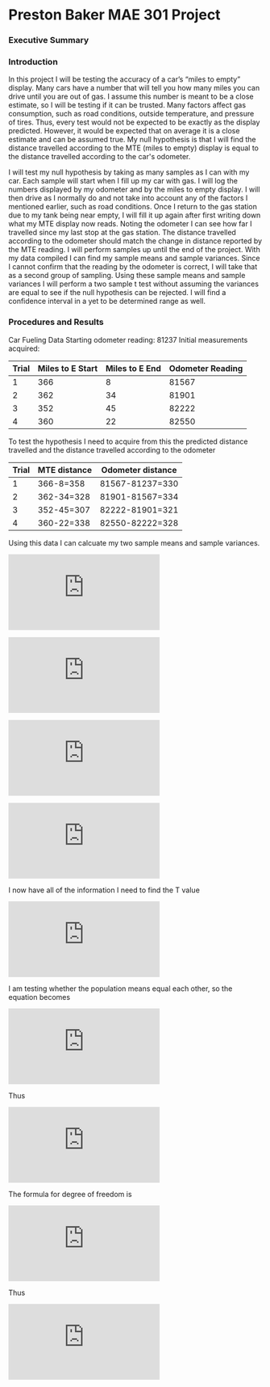 # Preston Baker MAE 301 Project
### Executive Summary

### Introduction
  In this project I will be testing the accuracy of a car’s “miles to empty” display. Many cars have a number that will tell you how many miles you can drive until you are out of gas. I assume this number is meant to be a close estimate, so I will be testing if it can be trusted. Many factors affect gas consumption, such as road conditions, outside temperature, and pressure of tires. Thus, every test would not be expected to be exactly as the display predicted. However, it would be expected that on average it is a close estimate and can be assumed true. My null hypothesis is that I will find the distance travelled according to the MTE (miles to empty) display is equal to the distance travelled according to the car's odometer.

  I will test my null hypothesis by taking as many samples as I can with my car. Each sample will start when I fill up my car with gas. I will log the numbers displayed by my odometer and by the miles to empty display. I will then drive as I normally do and not take into account any of the factors I mentioned earlier, such as road conditions. Once I return to the gas station due to my tank being near empty, I will fill it up again after first writing down what my MTE display now reads. Noting the odometer I can see how far I travelled since my last stop at the gas station. The distance travelled according to the odometer should match the change in distance reported by the MTE reading. I will perform samples up until the end of the project. With my data compiled I can find my sample means and sample variances. Since I cannot confirm that the reading by the odometer is correct, I will take that as a second group of sampling. Using these sample means and sample variances I will perform a two sample t test without assuming the variances are equal to see if the null hypothesis can be rejected. I will find a confidence interval in a yet to be determined range as well.

### Procedures and Results
Car Fueling Data
Starting odometer reading: 81237
Initial measurements acquired:

| Trial | Miles to E Start | Miles to E End | Odometer Reading |
| --- | --- | --- | --- |
| 1 | 366 | 8 | 81567 |
| 2 | 362 | 34 | 81901 |
| 3 | 352 | 45 | 82222 | 
| 4 | 360 | 22 | 82550 | 



To test the hypothesis I need to acquire from this the predicted distance travelled and the distance travelled according to the odometer

| Trial | MTE distance | Odometer distance |
| --- | --- | --- |
| 1 | 366-8=358 | 81567-81237=330 |
| 2 | 362-34=328 | 81901-81567=334 |
| 3 | 352-45=307 | 82222-81901=321 |
| 4 | 360-22=338 | 82550-82222=328 |

Using this data I can calcuate my two sample means and sample variances.

![equation](https://latex.codecogs.com/gif.latex?%5Coverline%7Bx_%7B1%7D%7D%3D%5Cfrac%7B358&plus;328&plus;307&plus;338%7D%7B4%7D%3D332.75)

![equation](https://latex.codecogs.com/gif.latex?%5Coverline%7Bx_%7B2%7D%7D%3D%5Cfrac%7B330&plus;334&plus;321&plus;328%7D%7B4%7D%3D328.25)

![equation](https://latex.codecogs.com/gif.latex?s_%7B1%7D%5E%7B2%7D%3D%5Cfrac%7B%28%28358-332.75%29%5E%7B2%7D&plus;%28328-332.75%29%5E%7B2%7D&plus;%28307-332.75%29%5E%7B2%7D&plus;%28338-332.75%29%5E%7B2%7D%29%7D%7B3%7D%3D450.25)

![equation](https://latex.codecogs.com/gif.latex?s_%7B2%7D%5E%7B2%7D%3D%5Cfrac%7B%28%28330-328.25%29%5E%7B2%7D&plus;%28334-328.25%29%5E%7B2%7D&plus;%28321-328.25%29%5E%7B2%7D&plus;%28328-328.25%29%5E%7B2%7D%29%7D%7B3%7D%3D28.5833)

I now have all of the information I need to find the T value

![equation](https://latex.codecogs.com/gif.latex?T%3D%5Cfrac%7B%28%5Coverline%7Bx_%7B1%7D%7D-%5Coverline%7Bx_%7B2%7D%7D%29-%28%5Cmu_1-%5Cmu_2%29%7D%7B%5Csqrt%7Bs_%7B1%7D%5E%7B2%7D/n_1&plus;s_%7B2%7D%5E%7B2%7D/n_2%7D%7D)

I am testing whether the population means equal each other, so the equation becomes

![equation](https://latex.codecogs.com/gif.latex?T%3D%5Cfrac%7B%28%5Coverline%7Bx_%7B1%7D%7D-%5Coverline%7Bx_%7B2%7D%7D%29%7D%7B%5Csqrt%7Bs_%7B1%7D%5E%7B2%7D/n_1&plus;s_%7B2%7D%5E%7B2%7D/n_2%7D%7D)

Thus

![equation](https://latex.codecogs.com/gif.latex?T%3D%5Cfrac%7B%28332.75-328.25%29%7D%7B%5Csqrt%7B%5Cfrac%7B450.25%7D%7B4%7D&plus;%5Cfrac%7B28.5833%7D%7B4%7D%7D%7D%3D.41129)

The formula for degree of freedom is 

![equation](https://latex.codecogs.com/gif.latex?%5Cfrac%7B%28%5Cfrac%7Bs_%7B1%7D%5E%7B2%7D%7D%7Bn_1%7D&plus;%5Cfrac%7Bs_%7B2%7D%5E%7B2%7D%7D%7Bn_2%7D%29%5E%7B2%7D%7D%7B%5Cfrac%7B%28%5Cfrac%7Bs_%7B1%7D%5E%7B2%7D%7D%7Bn_1%7D%29%5E%7B2%7D%7D%7Bn_%7B1%7D-1%7D&plus;%5Cfrac%7B%28%5Cfrac%7Bs_%7B2%7D%5E%7B2%7D%7D%7Bn_2%7D%29%5E%7B2%7D%7D%7Bn_%7B2%7D-1%7D%7D)

Thus

![equation](https://latex.codecogs.com/gif.latex?dof%3D%5Cfrac%7B%28%5Cfrac%7B450.25%7D%7B4%7D&plus;%5Cfrac%7B28.5833%7D%7B4%7D%29%5E%7B2%7D%7D%7B%5Cfrac%7B%28%5Cfrac%7B450.25%7D%7B4%7D%29%5E%7B2%7D%7D%7B3%7D&plus;%5Cfrac%7B%28%5Cfrac%7B28.5833%7D%7B4%7D%29%5E%7B2%7D%7D%7B3%7D%7D%3D%5B3.38%5D%3D3)


